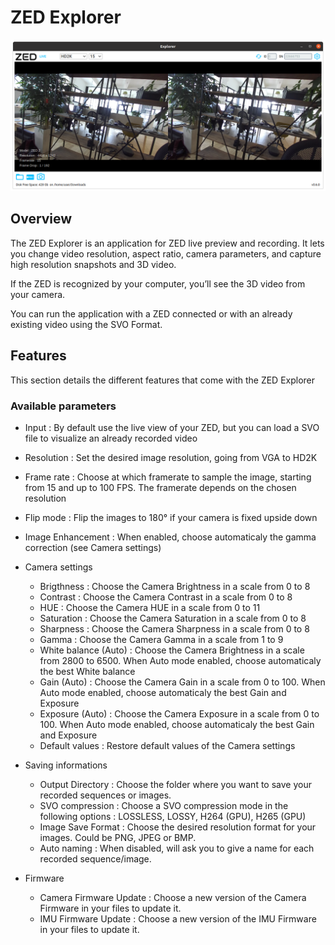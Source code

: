 # ZED Explorer

<p align="center"><img src="Screenshots/ZEDExplorer.png" /></p>

## Overview


The ZED Explorer is an application for ZED live preview and recording. It lets you change video resolution, aspect ratio, camera parameters, and capture high resolution snapshots and 3D video.

If the ZED is recognized by your computer, you’ll see the 3D video from your camera.

You can run the application with a ZED connected or with an already existing video using the SVO Format.

## Features

This section details the different features that come with the ZED Explorer

### Available parameters

* Input : By default use the live view of your ZED, but you can load a SVO file to visualize an already recorded video
* Resolution : Set the desired image resolution, going from VGA to HD2K
* Frame rate : Choose at which framerate to sample the image, starting from 15 and up to 100 FPS. The framerate depends on the chosen resolution
* Flip mode : Flip the images to 180° if your camera is fixed upside down
* Image Enhancement : When enabled, choose automaticaly the gamma correction (see Camera settings)
* Camera settings
    * Brigthness : Choose the Camera Brightness in a scale from 0 to 8
    * Contrast : Choose the Camera Contrast in a scale from 0 to 8
    * HUE : Choose the Camera HUE in a scale from 0 to 11
    * Saturation : Choose the Camera Saturation in a scale from 0 to 8
    * Sharpness : Choose the Camera Sharpness in a scale from 0 to 8
    * Gamma : Choose the Camera Gamma in a scale from 1 to 9
    * White balance (Auto) : Choose the Camera Brightness in a scale from 2800 to 6500. When Auto mode enabled, choose automaticaly the best White balance
    * Gain (Auto) : Choose the Camera Gain in a scale from 0 to 100. When Auto mode enabled, choose automaticaly the best Gain and Exposure
    * Exposure (Auto) : Choose the Camera Exposure in a scale from 0 to 100. When Auto mode enabled, choose automaticaly the best Gain and Exposure
    * Default values : Restore default values of the Camera settings

* Saving informations
    * Output Directory : Choose the folder where you want to save your recorded sequences or images.
    * SVO compression : Choose a SVO compression mode in the following options : LOSSLESS, LOSSY, H264 (GPU), H265 (GPU)
    * Image Save Format : Choose the desired resolution format for your images. Could be PNG, JPEG or BMP.
    * Auto naming : When disabled, will ask you to give a name for each recorded sequence/image.
* Firmware
    * Camera Firmware Update : Choose a new version of the Camera Firmware in your files to update it.
    * IMU Firmware Update : Choose a new version of the IMU Firmware in your files to update it.